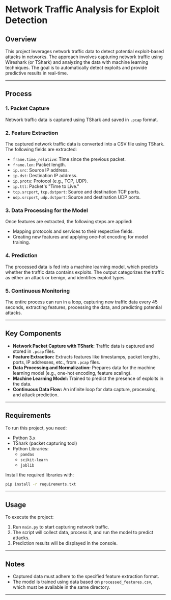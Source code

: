 # Network Traffic Analysis for Exploit Detection

## Overview

This project leverages network traffic data to detect potential exploit-based attacks in networks. The approach involves capturing network traffic using Wireshark (or TShark) and analyzing the data with machine learning techniques. The goal is to automatically detect exploits and provide predictive results in real-time.

---

## Process

### 1. Packet Capture
Network traffic data is captured using TShark and saved in `.pcap` format.

### 2. Feature Extraction
The captured network traffic data is converted into a CSV file using TShark. The following fields are extracted:

- `frame.time_relative`: Time since the previous packet.
- `frame.len`: Packet length.
- `ip.src`: Source IP address.
- `ip.dst`: Destination IP address.
- `ip.proto`: Protocol (e.g., TCP, UDP).
- `ip.ttl`: Packet's "Time to Live."
- `tcp.srcport`, `tcp.dstport`: Source and destination TCP ports.
- `udp.srcport`, `udp.dstport`: Source and destination UDP ports.

### 3. Data Processing for the Model
Once features are extracted, the following steps are applied:

- Mapping protocols and services to their respective fields.
- Creating new features and applying one-hot encoding for model training.

### 4. Prediction
The processed data is fed into a machine learning model, which predicts whether the traffic data contains exploits. The output categorizes the traffic as either an attack or benign, and identifies exploit types.

### 5. Continuous Monitoring
The entire process can run in a loop, capturing new traffic data every 45 seconds, extracting features, processing the data, and predicting potential attacks.

---

## Key Components

- **Network Packet Capture with TShark:** Traffic data is captured and stored in `.pcap` files.
- **Feature Extraction:** Extracts features like timestamps, packet lengths, ports, IP addresses, etc., from `.pcap` files.
- **Data Processing and Normalization:** Prepares data for the machine learning model (e.g., one-hot encoding, feature scaling).
- **Machine Learning Model:** Trained to predict the presence of exploits in the data.
- **Continuous Data Flow:** An infinite loop for data capture, processing, and attack prediction.

---

## Requirements

To run this project, you need:

- Python 3.x
- TShark (packet capturing tool)
- Python Libraries:
  - `pandas`
  - `scikit-learn`
  - `joblib`

Install the required libraries with:

```bash
pip install -r requirements.txt
```

---

## Usage

To execute the project:

1. Run `main.py` to start capturing network traffic.
2. The script will collect data, process it, and run the model to predict attacks.
3. Prediction results will be displayed in the console.

---

## Notes

- Captured data must adhere to the specified feature extraction format.
- The model is trained using data based on `processed_features.csv`, which must be available in the same directory.

---
